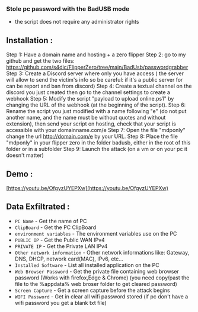 ### Stole pc password with the BadUSB mode
* the script does not require any administrator rights

## Installation :
Step 1: Have a domain name and hosting + a zero flipper
Step 2: go to my github and get the two files: https://github.com/s4dic/FlipperZero/tree/main/BadUsb/passwordgrabber
Step 3: Create a Discord server where only you have access ( the server will allow to send the victim's info so be careful: if it's a public server for can be report and ban from discord)
Step 4: Create a textual channel on the discord you just created then go to the channel settings to create a webhook
Step 5: Modify the script "payload to upload online.ps1" by changing the URL of the webhook (at the beginning of the script).
Step 6: Rename the script you just modified with a name following "e" (do not put another name, and the name must be without quotes and without extension), then send your script on hosting, check that your script is accessible with your domainname.com/e
Step 7: Open the file "mdponly" change the url http://domain.com/e by your URL.
Step 8: Place the file "mdponly" in your flipper zero in the folder badusb, either in the root of this folder or in a subfolder
Step 9: Launch the attack (on a vm or on your pc it doesn't matter)

## Demo :
[https://youtu.be/OfgyzUYEPXw](https://youtu.be/OfgyzUYEPXw)

## Data Exfiltrated :
- `PC Name`    - Get the name of PC
- `ClipBoard`  - Get the PC ClipBoard
- `environment variables`  - The environment variables use on the PC
- `PUBLIC IP`  - Get the Public WAN IPv4
- `PRIVATE IP`  - Get the Private LAN IPv4
- `Other network information`  - Other network informations like: Gateway, DNS, DHCP, network card(MAC), IPv6, etc...
- `Installed Software`  - List all installed application on the PC
- `Web Browser Password`  - Get the private file containing web browser password (Works with firefox,Edge & Chrome) (you need copy/past the file to the %appdata% web broser folder to get cleared password)
- `Screen Capture`  - Get a screen capture before the attack begins
- `WIFI Password`  - Get in clear all wifi password stored (if pc don't have a wifi password you get a blank txt file)
